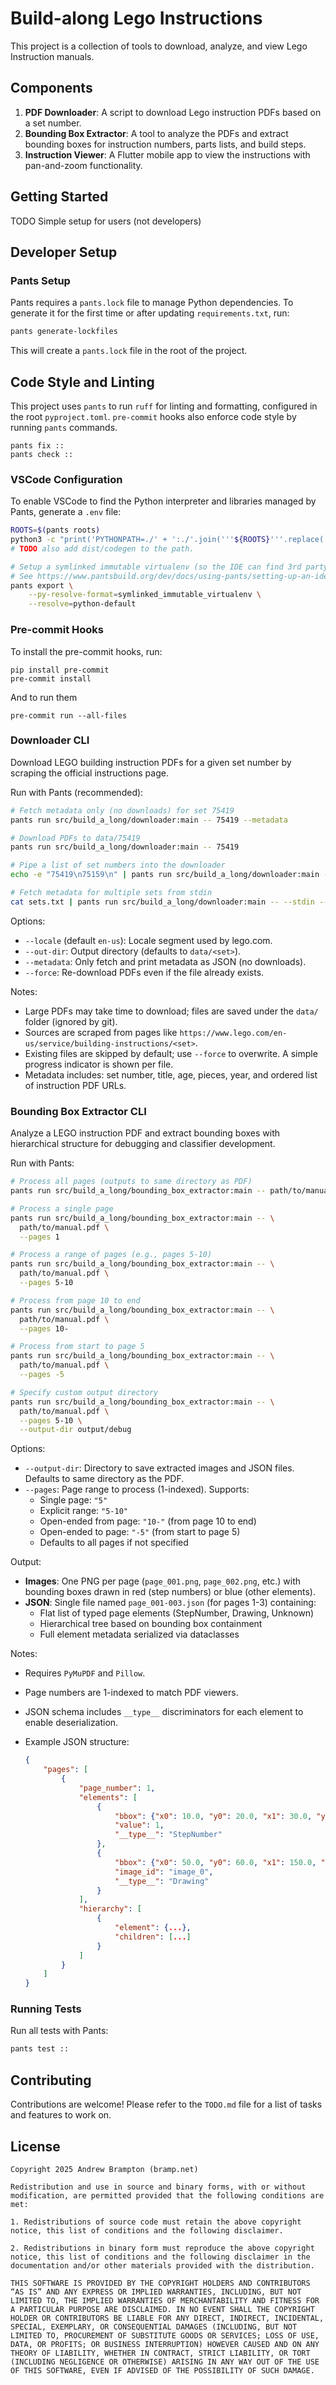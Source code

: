 # Build-along Lego Instructions

This project is a collection of tools to download, analyze, and view Lego Instruction manuals.

## Components

1. **PDF Downloader**: A script to download Lego instruction PDFs based on a set number.
2. **Bounding Box Extractor**: A tool to analyze the PDFs and extract bounding boxes for instruction numbers, parts lists, and build steps.
3. **Instruction Viewer**: A Flutter mobile app to view the instructions with pan-and-zoom functionality.

## Getting Started

TODO Simple setup for users (not developers)

## Developer Setup

### Pants Setup

Pants requires a `pants.lock` file to manage Python dependencies. To generate it for the first time or after updating `requirements.txt`, run:

```bash
pants generate-lockfiles
```

This will create a `pants.lock` file in the root of the project.

## Code Style and Linting

This project uses `pants` to run `ruff` for linting and formatting, configured
in the root `pyproject.toml`. `pre-commit` hooks also enforce code style by
running `pants` commands.

```shell
pants fix ::
pants check ::
```

### VSCode Configuration

To enable VSCode to find the Python interpreter and libraries managed by Pants, generate a `.env` file:

```bash
ROOTS=$(pants roots)
python3 -c "print('PYTHONPATH=./' + ':./'.join('''${ROOTS}'''.replace(' ', '\\\\ ').split('\n')) + ':\$PYTHONPATH')" > .env
# TODO also add dist/codegen to the path.

# Setup a symlinked immutable virtualenv (so the IDE can find 3rd party dependencies)
# See https://www.pantsbuild.org/dev/docs/using-pants/setting-up-an-ide#python-third-party-dependencies-and-tools
pants export \
    --py-resolve-format=symlinked_immutable_virtualenv \
    --resolve=python-default
```

### Pre-commit Hooks

To install the pre-commit hooks, run:

```shell
pip install pre-commit
pre-commit install
```

And to run them

```shell
pre-commit run --all-files
```

### Downloader CLI

Download LEGO building instruction PDFs for a given set number by scraping the official instructions page.

Run with Pants (recommended):

```bash
# Fetch metadata only (no downloads) for set 75419
pants run src/build_a_long/downloader:main -- 75419 --metadata

# Download PDFs to data/75419
pants run src/build_a_long/downloader:main -- 75419

# Pipe a list of set numbers into the downloader
echo -e "75419\n75159\n" | pants run src/build_a_long/downloader:main -- --stdin

# Fetch metadata for multiple sets from stdin
cat sets.txt | pants run src/build_a_long/downloader:main -- --stdin --metadata
```

Options:

- `--locale` (default `en-us`): Locale segment used by lego.com.
- `--out-dir`: Output directory (defaults to `data/<set>`).
- `--metadata`: Only fetch and print metadata as JSON (no downloads).
- `--force`: Re-download PDFs even if the file already exists.

Notes:

- Large PDFs may take time to download; files are saved under the `data/` folder (ignored by git).
- Sources are scraped from pages like `https://www.lego.com/en-us/service/building-instructions/<set>`.
- Existing files are skipped by default; use `--force` to overwrite. A simple progress indicator is shown per file.
- Metadata includes: set number, title, age, pieces, year, and ordered list of instruction PDF URLs.

### Bounding Box Extractor CLI

Analyze a LEGO instruction PDF and extract bounding boxes with hierarchical structure for debugging and classifier development.

Run with Pants:

```bash
# Process all pages (outputs to same directory as PDF)
pants run src/build_a_long/bounding_box_extractor:main -- path/to/manual.pdf

# Process a single page
pants run src/build_a_long/bounding_box_extractor:main -- \
  path/to/manual.pdf \
  --pages 1

# Process a range of pages (e.g., pages 5-10)
pants run src/build_a_long/bounding_box_extractor:main -- \
  path/to/manual.pdf \
  --pages 5-10

# Process from page 10 to end
pants run src/build_a_long/bounding_box_extractor:main -- \
  path/to/manual.pdf \
  --pages 10-

# Process from start to page 5
pants run src/build_a_long/bounding_box_extractor:main -- \
  path/to/manual.pdf \
  --pages -5

# Specify custom output directory
pants run src/build_a_long/bounding_box_extractor:main -- \
  path/to/manual.pdf \
  --pages 5-10 \
  --output-dir output/debug
```

Options:

- `--output-dir`: Directory to save extracted images and JSON files. Defaults to same directory as the PDF.
- `--pages`: Page range to process (1-indexed). Supports:
  - Single page: `"5"`
  - Explicit range: `"5-10"`
  - Open-ended from page: `"10-"` (from page 10 to end)
  - Open-ended to page: `"-5"` (from start to page 5)
  - Defaults to all pages if not specified

Output:

- **Images**: One PNG per page (`page_001.png`, `page_002.png`, etc.) with bounding boxes drawn in red (step numbers) or blue (other elements).
- **JSON**: Single file named `page_001-003.json` (for pages 1-3) containing:
  - Flat list of typed page elements (StepNumber, Drawing, Unknown)
  - Hierarchical tree based on bounding box containment
  - Full element metadata serialized via dataclasses

Notes:

- Requires `PyMuPDF` and `Pillow`.
- Page numbers are 1-indexed to match PDF viewers.
- JSON schema includes `__type__` discriminators for each element to enable deserialization.
- Example JSON structure:
  
    ```json
    {
        "pages": [
            {
                "page_number": 1,
                "elements": [
                    {
                        "bbox": {"x0": 10.0, "y0": 20.0, "x1": 30.0, "y1": 40.0},
                        "value": 1,
                        "__type__": "StepNumber"
                    },
                    {
                        "bbox": {"x0": 50.0, "y0": 60.0, "x1": 150.0, "y1": 200.0},
                        "image_id": "image_0",
                        "__type__": "Drawing"
                    }
                ],
                "hierarchy": [
                    {
                        "element": {...},
                        "children": [...]
                    }
                ]
            }
        ]
    }
    ```

### Running Tests

Run all tests with Pants:

```bash
pants test ::
```

## Contributing

Contributions are welcome! Please refer to the `TODO.md` file for a list of
tasks and features to work on.

## License

```text
Copyright 2025 Andrew Brampton (bramp.net)

Redistribution and use in source and binary forms, with or without modification, are permitted provided that the following conditions are met:

1. Redistributions of source code must retain the above copyright notice, this list of conditions and the following disclaimer.

2. Redistributions in binary form must reproduce the above copyright notice, this list of conditions and the following disclaimer in the documentation and/or other materials provided with the distribution.

THIS SOFTWARE IS PROVIDED BY THE COPYRIGHT HOLDERS AND CONTRIBUTORS “AS IS” AND ANY EXPRESS OR IMPLIED WARRANTIES, INCLUDING, BUT NOT LIMITED TO, THE IMPLIED WARRANTIES OF MERCHANTABILITY AND FITNESS FOR A PARTICULAR PURPOSE ARE DISCLAIMED. IN NO EVENT SHALL THE COPYRIGHT HOLDER OR CONTRIBUTORS BE LIABLE FOR ANY DIRECT, INDIRECT, INCIDENTAL, SPECIAL, EXEMPLARY, OR CONSEQUENTIAL DAMAGES (INCLUDING, BUT NOT LIMITED TO, PROCUREMENT OF SUBSTITUTE GOODS OR SERVICES; LOSS OF USE, DATA, OR PROFITS; OR BUSINESS INTERRUPTION) HOWEVER CAUSED AND ON ANY THEORY OF LIABILITY, WHETHER IN CONTRACT, STRICT LIABILITY, OR TORT (INCLUDING NEGLIGENCE OR OTHERWISE) ARISING IN ANY WAY OUT OF THE USE OF THIS SOFTWARE, EVEN IF ADVISED OF THE POSSIBILITY OF SUCH DAMAGE.
```
